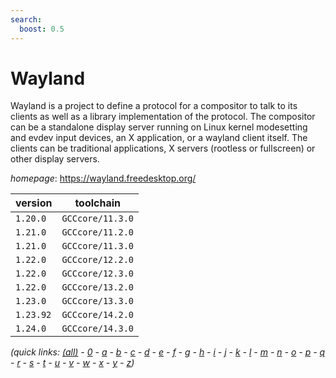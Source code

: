 ```yaml
---
search:
  boost: 0.5
---
```

# Wayland

Wayland is a project to define a protocol for a compositor to talk to  its clients as well as a library implementation of the protocol.  The  compositor can be a standalone display server running on Linux kernel  modesetting and evdev input devices, an X application, or a wayland  client itself.  The clients can be traditional applications, X servers  (rootless or fullscreen) or other display servers.

*homepage*: <https://wayland.freedesktop.org/>

version | toolchain
--------|----------
``1.20.0`` | ``GCCcore/11.3.0``
``1.21.0`` | ``GCCcore/11.2.0``
``1.21.0`` | ``GCCcore/11.3.0``
``1.22.0`` | ``GCCcore/12.2.0``
``1.22.0`` | ``GCCcore/12.3.0``
``1.22.0`` | ``GCCcore/13.2.0``
``1.23.0`` | ``GCCcore/13.3.0``
``1.23.92`` | ``GCCcore/14.2.0``
``1.24.0`` | ``GCCcore/14.3.0``


*(quick links: [(all)](../index.md) - [0](../0/index.md) - [a](../a/index.md) - [b](../b/index.md) - [c](../c/index.md) - [d](../d/index.md) - [e](../e/index.md) - [f](../f/index.md) - [g](../g/index.md) - [h](../h/index.md) - [i](../i/index.md) - [j](../j/index.md) - [k](../k/index.md) - [l](../l/index.md) - [m](../m/index.md) - [n](../n/index.md) - [o](../o/index.md) - [p](../p/index.md) - [q](../q/index.md) - [r](../r/index.md) - [s](../s/index.md) - [t](../t/index.md) - [u](../u/index.md) - [v](../v/index.md) - [w](../w/index.md) - [x](../x/index.md) - [y](../y/index.md) - [z](../z/index.md))*

